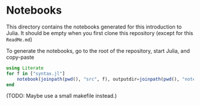 # Notebooks

This directory contains the notebooks generated for this introduction to Julia.
It should be empty when you first clone this repository (except for this `ReadMe.md`)

To generate the notebooks, go to the root of the repository, start Julia, and copy-paste

```julia
using Literate
for f in ["syntax.jl"]
    notebook(joinpath(pwd(), "src", f), outputdir=joinpath(pwd(), "notebooks"))
end
```

(TODO: Maybe use a small makefile instead.)
